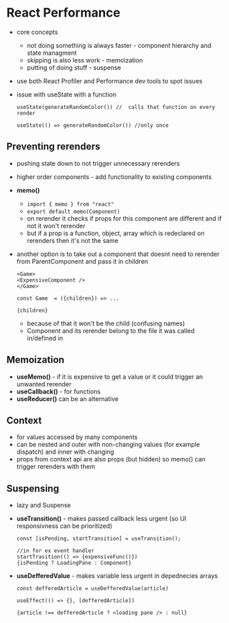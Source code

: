 # React Performance

- core concepts
  - not doing something is always faster - component hierarchy and state managment
  - skipping is also less work - memoization
  - putting of doing stuff - suspense
- use both React Profiler and Performance dev tools to spot issues
- issue with useState with a function

  ```
  useState(generateRandomColor()) //  calls that function on every render

  useState(() => generateRandomColor()) //only once
  ```

## Preventing rerenders

- pushing state down to not trigger unnecessary rerenders
- higher order components - add functionality to existing components
- **memo()**
  - `import { memo } from "react"`
  - `export default memo(Component)`
  - on rerender it checks if props for this component are different and if not it won't rerender
  - but if a prop is a function, object, array which is redeclared on rerenders then it's not the same
- another option is to take out a component that doesnt need to rerender from ParentComponent and pass it in children

  ```
  <Game>
  <ExpensiveComponent />
  </Game>

  const Game  = ({children}) => ...

  {children}
  ```

  - because of that it won't be the child (confusing names)
  - Component and its rerender belong to the file it was called in/defined in

## Memoization

- **useMemo()** - if it is expensive to get a value or it could trigger an unwanted rerender
- **useCallback()** - for functions
- **useReducer()** can be an alternative

## Context

- for values accessed by many components
- can be nested and outer with non-changing values (for example dispatch) and inner with changing
- props from context api are also props (but hidden) so memo() can trigger rerenders with them

## Suspensing

- lazy and Suspense
- **useTransition()** - makes passed callback less urgent (so UI responsivness can be prioritized)

  ```
  const [isPending, startTransition] = useTransition();

  //in for ex event handler
  startTrasition(() => {expensiveFunc()})
  {isPending ? LoadingPane : Component}
  ```

- **useDefferedValue** - makes variable less urgent in depednecies arrays

  ```
  const defferedArticle = useDefferedValue(article)

  useEffect(() => {}, [defferedArticle])

  {article !== defferedArticle ? <loading pane /> : null}
  ```
